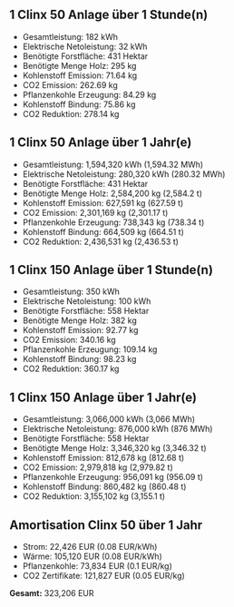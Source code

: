 ## 1 Clinx 50 Anlage über 1 Stunde(n) ##
- Gesamtleistung: 182 kWh
- Elektrische Netoleistung: 32 kWh
- Benötigte Forstfläche: 431 Hektar
- Benötigte Menge Holz: 295 kg
- Kohlenstoff Emission: 71.64 kg
- CO2 Emission: 262.69 kg
- Pflanzenkohle Erzeugung: 84.29 kg
- Kohlenstoff Bindung: 75.86 kg
- CO2 Reduktion: 278.14 kg

## 1 Clinx 50 Anlage über 1 Jahr(e) ##
- Gesamtleistung: 1,594,320 kWh (1,594.32 MWh)
- Elektrische Netoleistung: 280,320 kWh (280.32 MWh)
- Benötigte Forstfläche: 431 Hektar
- Benötigte Menge Holz: 2,584,200 kg (2,584.2 t)
- Kohlenstoff Emission: 627,591 kg (627.59 t)
- CO2 Emission: 2,301,169 kg (2,301.17 t)
- Pflanzenkohle Erzeugung: 738,343 kg (738.34 t)
- Kohlenstoff Bindung: 664,509 kg (664.51 t)
- CO2 Reduktion: 2,436,531 kg (2,436.53 t)

## 1 Clinx 150 Anlage über 1 Stunde(n) ##
- Gesamtleistung: 350 kWh
- Elektrische Netoleistung: 100 kWh
- Benötigte Forstfläche: 558 Hektar
- Benötigte Menge Holz: 382 kg
- Kohlenstoff Emission: 92.77 kg
- CO2 Emission: 340.16 kg
- Pflanzenkohle Erzeugung: 109.14 kg
- Kohlenstoff Bindung: 98.23 kg
- CO2 Reduktion: 360.17 kg

## 1 Clinx 150 Anlage über 1 Jahr(e) ##
- Gesamtleistung: 3,066,000 kWh (3,066 MWh)
- Elektrische Netoleistung: 876,000 kWh (876 MWh)
- Benötigte Forstfläche: 558 Hektar
- Benötigte Menge Holz: 3,346,320 kg (3,346.32 t)
- Kohlenstoff Emission: 812,678 kg (812.68 t)
- CO2 Emission: 2,979,818 kg (2,979.82 t)
- Pflanzenkohle Erzeugung: 956,091 kg (956.09 t)
- Kohlenstoff Bindung: 860,482 kg (860.48 t)
- CO2 Reduktion: 3,155,102 kg (3,155.1 t)

## Amortisation Clinx 50 über 1 Jahr ##
- Strom: 22,426 EUR (0.08 EUR/kWh)
- Wärme: 105,120 EUR (0.08 EUR/kWh)
- Pflanzenkohle: 73,834 EUR (0.1 EUR/kg)
- CO2 Zertifikate: 121,827 EUR (0.05 EUR/kg)

**Gesamt:** 323,206 EUR
